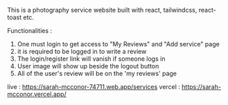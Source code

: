 This is a photography service website built with react, tailwindcss, react-toast etc.

Functionalities : 
1. One must login to get access to "My Reviews" and "Add service" page
2. it is required to be logged in to write a review
3. The login/register link will vanish if someone logs in
4. User image will show up beside the logout button
5. All of the user's review will be on the 'my reviews' page

live : https://sarah-mcconor-74711.web.app/services
vercel : https://sarah-mcconor.vercel.app/
